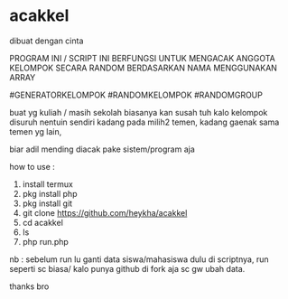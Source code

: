 # acakkel
dibuat dengan cinta

PROGRAM INI / SCRIPT INI BERFUNGSI UNTUK MENGACAK ANGGOTA KELOMPOK SECARA RANDOM BERDASARKAN NAMA MENGGUNAKAN ARRAY


#GENERATORKELOMPOK #RANDOMKELOMPOK #RANDOMGROUP

buat yg kuliah / masih sekolah biasanya kan susah tuh kalo kelompok disuruh nentuin sendiri kadang pada milih2 temen, kadang gaenak sama temen yg lain,

biar adil mending diacak pake sistem/program aja

how to use :
1. install termux
2. pkg install php
3. pkg install git
4. git clone https://github.com/heykha/acakkel
5. cd acakkel
6. ls
7. php run.php

nb : sebelum run lu ganti data siswa/mahasiswa dulu di scriptnya, run seperti sc biasa/ kalo punya github di fork aja sc gw ubah data.

thanks bro
